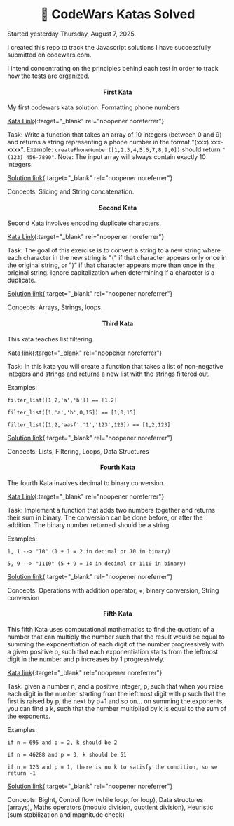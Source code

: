 <h1 align="center">🚀 CodeWars Katas Solved</h1>

Started yesterday Thursday, August 7, 2025.

I created this repo to track the Javascript solutions I have successfully submitted on codewars.com. 

I intend concentrating on the principles behind each test in order to track how the tests are organized. 

<h4 align="center">First Kata</h4>

My first codewars kata solution: Formatting phone numbers

[Kata Link](https://www.codewars.com/kata/525f50e3b73515a6db000b83/train/javascript){:target="_blank" rel="noopener noreferrer"}

Task: Write a function that takes an array of 10 integers (between 0 and 9) 
and returns a string representing a phone number in the format "(xxx) xxx-xxxx".
Example: ```createPhoneNumber([1,2,3,4,5,6,7,8,9,0])``` should return ```"(123) 456-7890"```.
Note: The input array will always contain exactly 10 integers.

[Solution link](js-files/phone_creator.js){:target="_blank" rel="noopener noreferrer"}

Concepts: Slicing and String concatenation. 

<h4 align="center">Second Kata</h4>

Second Kata involves encoding duplicate characters.

[Kata Link](https://www.codewars.com/kata/54b42f9314d9229fd6000d9c){:target="_blank" rel="noopener noreferrer"}

Task: The goal of this exercise is to convert a string to a new string 
where each character in the new string is "(" if that character appears 
only once in the original string, or ")" if that character appears 
more than once in the original string. Ignore capitalization when 
determining if a character is a duplicate. 

[Solution link](js-files/duplicate_encoder.js){:target="_blank" rel="noopener noreferrer"}

Concepts: Arrays, Strings, loops. 

<h4 align="center">Third Kata</h4>

This kata teaches list filtering. 

[Kata link](https://www.codewars.com/kata/53dbd5315a3c69eed20002dd/train/javascript){:target="_blank" rel="noopener noreferrer"}

Task: In this kata you will create a function that takes a list of non-negative 
integers and strings and returns a new list with the strings filtered out. 

Examples:

```filter_list([1,2,'a','b']) == [1,2]```

```filter_list([1,'a','b',0,15]) == [1,0,15]```

```filter_list([1,2,'aasf','1','123',123]) == [1,2,123]```

[Solution link](js-files/list_filtering.js){:target="_blank" rel="noopener noreferrer"}

Concepts: Lists, Filtering, Loops, Data Structures

<h4 align="center">Fourth Kata</h4>

The fourth Kata involves decimal to binary conversion. 

[Kata Link](https://www.codewars.com/kata/551f37452ff852b7bd000139/train/javascript){:target="_blank" rel="noopener noreferrer"}

Task: Implement a function that adds two numbers together and returns their sum in binary. The conversion can be done before, or after the addition. The binary number returned should be a string.

Examples: 

```1, 1 --> "10" (1 + 1 = 2 in decimal or 10 in binary)```

```5, 9 --> "1110" (5 + 9 = 14 in decimal or 1110 in binary)```

[Solution link](js-files/binary_addition.js){:target="_blank" rel="noopener noreferrer"}

Concepts: Operations with addition operator, +; binary conversion, String conversion

<h4 align="center"> Fifth Kata </h4>

This fifth Kata uses computational mathematics to find the quotient of a number that can 
multiply the number such that the result would be equal to summing the exponentiation 
of each digit of the number progressively with a given positive p, such that each
exponentiation starts from the leftmost digit in the number and p increases by 1 progressively. 

[Kata link](https://www.codewars.com/kata/5552101f47fc5178b1000050/solutions/javascript){:target="_blank" rel="noopener noreferrer"}

Task: given a number n, and a positive integer, p, such that when you raise each digit
in the number starting from the leftmost digit with p such that the first is raised by p, the next by p+1 and so on... on summing the exponents, you can find a k, such that the number multiplied by k is equal to the sum of the exponents. 

Examples:

```if n = 695 and p = 2, k should be 2``` 

```if n = 46288 and p = 3, k should be 51```

```if n = 123 and p = 1, there is no k to satisfy the condition, so we return -1```

[Solution link](js-files/digits_play.js){:target="_blank" rel="noopener noreferrer"}


Concepts: BigInt, Control flow (while loop, for loop), Data structures (arrays), Maths operators (modulo division, quotient division), Heuristic (sum stabilization and magnitude check)  
